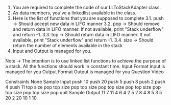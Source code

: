 1. You are required to complete the code of our LLToStackAdapter class.
2. As data members, you've a linkedlist available in the class.
3. Here is the list of functions that you are supposed to complete
   3.1. push -> Should accept new data in LIFO manner
   3.2. pop -> Should remove and return data in LIFO manner. If not
   available, print "Stack underflow" and return -1.
   3.3. top -> Should return data in LIFO manner. If not available, print
   "Stack underflow" and return -1.
   3.4. size -> Should return the number of elements available in the
   stack
4. Input and Output is managed for you.

Note -> The intention is to use linked list functions to achieve the purpose of a stack. All the functions should work in constant time.
Input Format
Input is managed for you
Output Format
Output is managed for you
Question Video

Constraints
None
Sample Input
push 10
push 20
push 5
push 8
push 2
push 4
push 11
top
size
pop
top
size
pop
top
size
pop
top
size
pop
top
size
pop
top
size
pop
top
size
pop
quit
Sample Output
11
7
11
4
6
4
2
5
2
8
4
8
5
3
5
20
2
20
10
1
10
